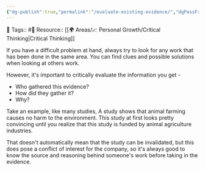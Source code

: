 ```yaml
---
{"dg-publish":true,"permalink":"/evaluate-existing-evidence/","dgPassFrontmatter":true,"noteIcon":"1","created":"2023-11-14T21:08:43.949+05:30","updated":"2023-12-17T19:06:45.929+05:30"}
---
```


🧶 Tags:: #🌱 
Resource:: [[🌍 Areas/📈 Personal Growth/Critical Thinking\|Critical Thinking]]

If you have a difficult problem at hand, always try to look for any work that has been done in the same area. You can find clues and possible solutions when looking at others work.

However, it's important to critically evaluate the information you get -

* Who gathered this evidence?
* How did they gather it?
* Why?

Take an example, like many studies, A study shows that animal farming causes no harm to the environment. This study at first looks pretty convincing until you realize that this study is funded by animal agriculture industries.

That doesn't automatically mean that the study can be invalidated, but this does pose a conflict of interest for the company, so it's always good to know the source and reasoning behind someone's work before taking in the evidence.